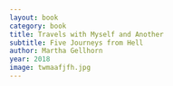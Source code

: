 ```yaml
---
layout: book
category: book
title: Travels with Myself and Another
subtitle: Five Journeys from Hell
author: Martha Gellhorn
year: 2018
image: twmaafjfh.jpg
---
```

